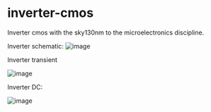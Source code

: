# inverter-cmos
Inverter cmos with the sky130nm to the microelectronics discipline.

Inverter schematic:
![image](https://user-images.githubusercontent.com/80465879/143874646-021a9260-5e47-40ac-874a-074289ceafb2.png)

Inverter transient

![image](https://user-images.githubusercontent.com/80465879/143875367-ccf88621-d912-4bde-8031-ed9f80cd47ce.png)

Inverter DC:

![image](https://user-images.githubusercontent.com/80465879/143875618-caf2c880-15b5-4bb7-a613-1b99b656fdf2.png)

